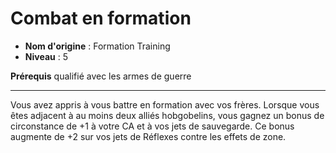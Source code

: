 # Combat en formation

 * **Nom d'origine** : Formation Training
 * **Niveau** : 5


<p><span id="ctl00_MainContent_DetailedOutput"><strong>Prérequis</strong> qualifié avec les armes de guerre<br></span></p>
<hr>
<p>Vous avez appris à vous battre en formation avec vos frères. Lorsque vous êtes adjacent à au moins deux alliés hobgobelins, vous gagnez un bonus de circonstance de +1 à votre CA et à vos jets de sauvegarde. Ce bonus augmente de +2 sur vos jets de Réflexes contre les effets de zone.&nbsp;</p>